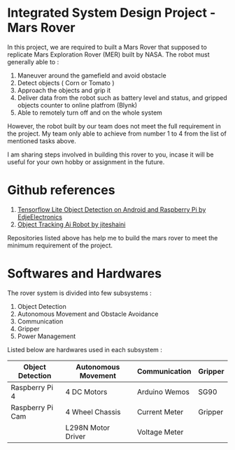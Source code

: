 # Integrated System Design Project - Mars Rover 

In this project, we are required to built a Mars Rover that supposed to replicate Mars Exploration Rover (MER) built by NASA. 
The robot must generally able to :
1. Maneuver around the gamefield and avoid obstacle
2. Detect objects ( Corn or Tomato )
3. Approach the objects and grip it
4. Deliver data from the robot such as battery level and status, and gripped objects counter to online platfrom (Blynk)
5. Able to remotely turn off and on the whole system

However, the robot built by our team does not meet the full requirement in the project. 
My team only able to achieve from number 1 to 4 from the list of mentioned tasks above.

I am sharing steps involved in building this rover to you, incase it will be useful for your own hobby or assignment in the future. 

# Github references

1. [Tensorflow Lite Object Detection on Android and Raspberry Pi by EdjeElectronics](https://github.com/EdjeElectronics/TensorFlow-Lite-Object-Detection-on-Android-and-Raspberry-Pi)
2. [Object Tracking Ai Robot by jiteshaini](https://github.com/jiteshsaini/robotics-level-4/tree/main/earthrover/object_tracking)

Repositories listed above has help me to build the mars rover to meet the minimum requirement of the project.

# Softwares and Hardwares

The rover system is divided into few subsystems :

1. Object Detection
2. Autonomous Movement and Obstacle Avoidance
3. Communication
4. Gripper
5. Power Management

Listed below are hardwares used in each subsystem :

| Object Detection | Autonomous Movement | Communication | Gripper | 
| ---------------- | ------------------- | ------------- | ------- |
| Raspberry Pi 4   | 4 DC Motors         | Arduino Wemos | SG90    |
| Raspberry Pi Cam | 4 Wheel Chassis     | Current Meter | Gripper |
|                  | L298N Motor Driver  | Voltage Meter |         |








